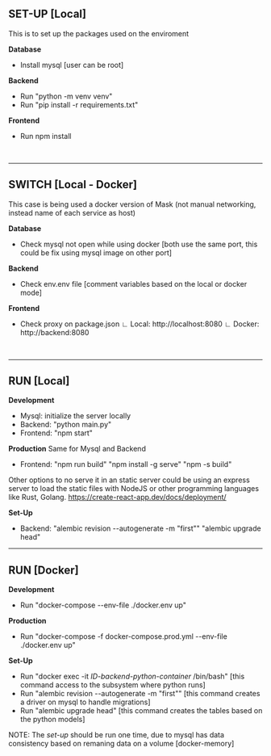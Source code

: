 ## SET-UP [Local]
This is to set up the packages used on the enviroment

**Database**
- Install mysql [user can be root]

**Backend**
- Run "python -m venv venv"
- Run "pip install -r requirements.txt"

**Frontend**
- Run npm install

<br>

___
## SWITCH [Local - Docker]
This case is being used a docker version of Mask (not manual networking, instead name of each service as host)

**Database**
- Check mysql not open while using docker [both use the same port, this could be fix using mysql image on other port]

**Backend**
- Check env.env file [comment variables based on the local or docker mode]

**Frontend**
- Check proxy on package.json
    ∟ Local:    http://localhost:8080
    ∟ Docker:   http://backend:8080

<br>

___
## RUN [Local]
**Development**
- Mysql:    initialize the server locally
- Backend:  "python main.py"
- Frontend: "npm start"

**Production**
Same for Mysql and Backend
- Frontend: "npm run build"
            "npm install -g serve"
            "npm -s build"

Other options to no serve it in an static server could be using an express server to load the static files with NodeJS or other programming languages like Rust, Golang.
https://create-react-app.dev/docs/deployment/

**Set-Up**
- Backend:  "alembic revision --autogenerate -m "first""
            "alembic upgrade head"

___
## RUN [Docker]
**Development**
- Run "docker-compose --env-file ./docker.env up"

**Production**
- Run "docker-compose -f docker-compose.prod.yml --env-file ./docker.env up"


**Set-Up**
- Run "docker exec -it *ID-backend-python-container* /bin/bash" [this command access to the subsystem where python runs]
- Run "alembic revision --autogenerate -m "first""              [this command creates a driver on mysql to handle migrations]
- Run "alembic upgrade head"                                    [this command creates the tables based on the python models]

NOTE: The *set-up* should be run one time, due to mysql has data consistency based on remaning data on a volume [docker-memory]